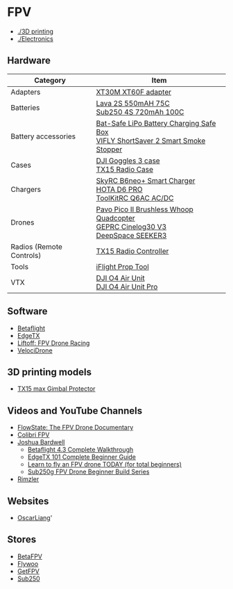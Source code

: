 # FPV

* [./3D printing](./3d-printing.md)
* [./Electronics](./electronics.md)

## Hardware

Category | Item
--- | ---
Adapters | [XT30M XT60F adapter](https://www.aliexpress.com/item/1005004012096228.html?spm=a2g0o.order_list.order_list_main.10.721e1802an9A9C)
Batteries | [Lava 2S 550mAH 75C](https://betafpv.com/products/lava-2s-3s-4s-550mah-75c-battery-2pcs?variant=40377078153350) <br> [Sub250 4S 720mAh 100C](https://sub250.com/en-ca/collections/batteries-chargers/products/4s-720mah-100c-battery)
Battery accessories | [Bat-Safe LiPo Battery Charging Safe Box](https://www.bat-safe.com/product-page/bat-safe) <br> [VIFLY ShortSaver 2 Smart Smoke Stopper](https://www.aliexpress.com/item/1005006955105388.html)
Cases | [DJI Goggles 3 case](https://www.aliexpress.com/item/1005006857667055.html?spm=a2g0o.order_list.order_list_main.5.721e1802an9A9C) <br> [TX15 Radio Case](https://radiomasterrc.com/products/tx15-radio-case)
Chargers | [SkyRC B6neo+ Smart Charger](https://www.skyrc.com/b6neo+) <br> [HOTA D6 PRO](https://rotorvillage.ca/hota-d6-pro-charger-325w-15a/) <br> [ToolKitRC Q6AC AC/DC](https://rotorvillage.ca/toolkitrc-q6ac-1000w-50a-quad-channel-ac-dc-charger/)
Drones | [Pavo Pico II Brushless Whoop Quadcopter](https://betafpv.com/products/pavo-pico-ii-brushless-whoop-quadcopter) <br> [GEPRC Cinelog30 V3](https://geprc.com/product/geprc-cinelog30-v3-o4-pro-quadcopter/) <br> [DeepSpace SEEKER3](https://www.deepspacefpv.com/DeepSpace-SEEKER3-3inch-freestyle-FPV-Drone-DJI-O4-PRO-Analog-PNP-with-GPS-4S-sub250g-p6408559.html)
Radios (Remote Controls) | [TX15 Radio Controller](https://radiomasterrc.com/products/tx15-radio-controller-elrs-m2)
Tools | [iFlight Prop Tool](https://www.aliexpress.com/item/1005001864404840.html)
VTX | [DJI O4 Air Unit](https://store.dji.com/ca/product/dji-o4-air-unit?vid=180771) <br> [DJI O4 Air Unit Pro](https://store.dji.com/ca/product/dji-o4-air-unit-pro?vid=180741)

## Software

* [Betaflight](https://www.betaflight.com/)
* [EdgeTX](https://edgetx.org/)
* [Liftoff: FPV Drone Racing](https://store.steampowered.com/app/410340/Liftoff_FPV_Drone_Racing/)
* [VelociDrone](https://www.velocidrone.com/)
  
## 3D printing models

* [TX15 max Gimbal Protector](https://makerworld.com/en/models/1913867-tx15-max-gimbal-protector-tpu-pla)

## Videos and YouTube Channels

* [FlowState: The FPV Drone Documentary](https://www.youtube.com/watch?v=UoMWFrqOmQo)
* [Colibri FPV](https://www.youtube.com/@colibrifpv)
* [Joshua Bardwell](https://www.youtube.com/@JoshuaBardwell)
  * [Betaflight 4.3 Complete Walkthrough](https://www.youtube.com/playlist?list=PLwoDb7WF6c8nT4jjsE4VENEmwu9x8zDiE)
  * [EdgeTX 101 Complete Beginner Guide](https://www.youtube.com/playlist?list=PLwoDb7WF6c8lhlzE6_iA2X50bk3pIYcbb)
  * [Learn to fly an FPV drone TODAY (for total beginners)](https://www.youtube.com/playlist?list=PLwoDb7WF6c8lCKhQOTy-Vb9LfW0VAIrTP)
  * [Sub250g FPV Drone Beginner Build Series](https://www.youtube.com/playlist?list=PLwoDb7WF6c8mEdPbe9yyCopFaoZL5K9f0)
* [Rimzler](https://www.youtube.com/@rimzler)

## Websites

* [OscarLiang](https://oscarliang.com/)'

## Stores

* [BetaFPV](https://betafpv.com/)
* [Flywoo](https://flywoo.net/)
* [GetFPV](https://www.getfpv.com/)
* [Sub250](https://sub250.com/)
